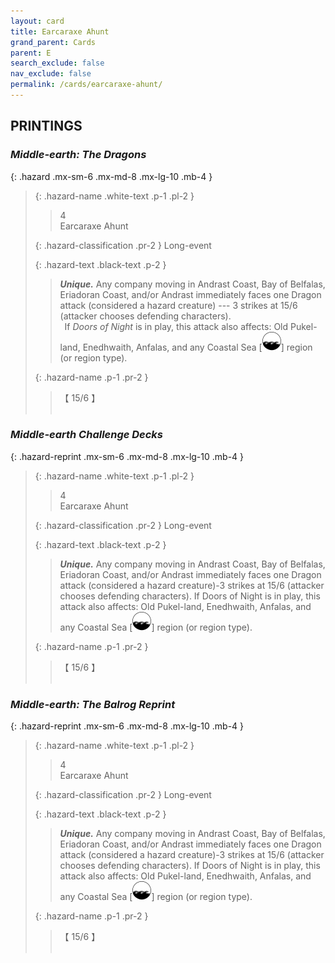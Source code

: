 ```yaml
---
layout: card
title: Earcaraxe Ahunt
grand_parent: Cards
parent: E
search_exclude: false
nav_exclude: false
permalink: /cards/earcaraxe-ahunt/
---
```


## PRINTINGS


### _Middle-earth: The Dragons_

{: .hazard .mx-sm-6 .mx-md-8 .mx-lg-10 .mb-4 }
> {: .hazard-name .white-text .p-1 .pl-2 }
> > <div class="hazard-mp">4</div>
> > <div class="card-name">Earcaraxe Ahunt</div>
>
> {: .hazard-classification .pr-2 }
> Long-event
>
> {: .hazard-text .black-text .p-2 }
> > _**Unique.**_ Any company moving in Andrast Coast, Bay of Belfalas, Eriadoran Coast, and/or Andrast immediately faces one Dragon attack (considered a hazard creature) --- 3 strikes at 15/6 (attacker chooses defending characters). <br>&ensp;If _Doors of Night_ is in play, this attack also affects: Old Pukel-land, Enedhwaith, Anfalas, and any Coastal Sea <nobr>[<img src="/assets/images/coastalsea.svg">]</nobr> region (or region type). 
>
> {: .hazard-name .p-1 .pr-2 }
> > <div class="card-shield">【 15/6 】</div>
> > <div class="card-corruption">&nbsp;</div>

### _Middle-earth Challenge Decks_

{: .hazard-reprint .mx-sm-6 .mx-md-8 .mx-lg-10 .mb-4 }
> {: .hazard-name .white-text .p-1 .pl-2 }
> > <div class="hazard-mp">4</div>
> > <div class="card-name">Earcaraxe Ahunt</div>
>
> {: .hazard-classification .pr-2 }
> Long-event
>
> {: .hazard-text .black-text .p-2 }
> > _**Unique.**_ Any company moving in Andrast Coast, Bay of Belfalas, Eriadoran Coast, and/or Andrast immediately faces one Dragon attack (considered a hazard creature)-3 strikes at 15/6 (attacker chooses defending characters). If Doors of Night is in play, this attack also affects: Old Pukel-land, Enedhwaith, Anfalas, and any Coastal Sea <nobr>[<img src="/assets/images/coastalsea.svg">]</nobr> region (or region type). 
>
> {: .hazard-name .p-1 .pr-2 }
> > <div class="card-shield">【 15/6 】</div>
> > <div class="card-corruption-white">&nbsp;</div>

### _Middle-earth: The Balrog Reprint_

{: .hazard-reprint .mx-sm-6 .mx-md-8 .mx-lg-10 .mb-4 }
> {: .hazard-name .white-text .p-1 .pl-2 }
> > <div class="hazard-mp">4</div>
> > <div class="card-name">Earcaraxe Ahunt</div>
>
> {: .hazard-classification .pr-2 }
> Long-event
>
> {: .hazard-text .black-text .p-2 }
> > _**Unique.**_ Any company moving in Andrast Coast, Bay of Belfalas, Eriadoran Coast, and/or Andrast immediately faces one Dragon attack (considered a hazard creature)-3 strikes at 15/6 (attacker chooses defending characters). If Doors of Night is in play, this attack also affects: Old Pukel-land, Enedhwaith, Anfalas, and any Coastal Sea <nobr>[<img src="/assets/images/coastalsea.svg">]</nobr> region (or region type). 
>
> {: .hazard-name .p-1 .pr-2 }
> > <div class="card-shield">【 15/6 】</div>
> > <div class="card-corruption-white">&nbsp;</div>

